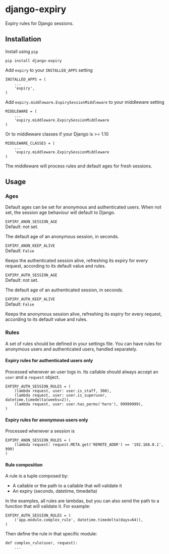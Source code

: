 # django-expiry

Expiry rules for Django sessions.

## Installation

Install using `pip`

    pip install django-expiry

Add `expiry` to your `INSTALLED_APPS` setting

    INSTALLED_APPS = (
        ...
        'expiry',
    )

Add `expiry.middleware.ExpirySessionMiddleware` to your middleware setting

    MIDDLEWARE = (
        ...
        'expiry.middleware.ExpirySessionMiddleware
    )

Or to middleware classes if your Django is >= 1.10

    MIDDLEWARE_CLASSES = (
        ...
        'expiry.middleware.ExpirySessionMiddleware
    )

The middleware will process rules and default ages for fresh sessions.

## Usage

### Ages

Default ages can be set for anonymous and authenticated users. When not set, the session age behaviour will default to Django.

`EXPIRY_ANON_SESSION_AGE`  
Default: not set.

The default age of an anonymous session, in seconds.

`EXPIRY_ANON_KEEP_ALIVE`  
Default: `False`

Keeps the authenticated session alive, refreshing its expiry for every request, according to its default value and rules.

`EXPIRY_AUTH_SESSION_AGE`  
Default: not set.

The default age of an authenticated session, in seconds.

`EXPIRY_AUTH_KEEP_ALIVE`  
Default: `False`

Keeps the anonymous session alive, refreshing its expiry for every request, according to its default value and rules.

### Rules

A set of rules should be defined in your settings file.
You can have rules for anonymous users and authenticated users, handled separately.

#### Expiry rules for authenticated users only

Processed whenever an user logs in. Its callable should always accept an `user` and a `request` object.

    EXPIRY_AUTH_SESSION_RULES = (
        (lambda request, user: user.is_staff, 300),
        (lambda request, user: user.is_superuser, datetime.timedelta(weeks=2)),
        (lambda request, user: user.has_perms('hero'), 99999999),
    )

#### Expiry rules for anonymous users only

Processed whenever a session is 

    EXPIRY_ANON_SESSION_RULES = (
        (lambda request: request.META.get('REMOTE_ADDR') == '192.168.0.1', 999)
    )

#### Rule composition

A rule is a tuple composed by:
* A callable or the path to a callable that will validate it
* An expiry (seconds, datetime, timedelta)

In the examples, all rules are lambdas, but you can also send the path to a function that will validate it.
For example:

    EXPIRY_AUTH_SESSION_RULES = (
        ('app.module.complex_rule', datetime.timedelta(days=64)),
    )

Then define the rule in that specific module:

    def complex_rule(user, request):
        ...
